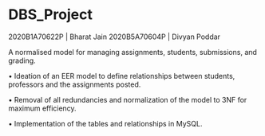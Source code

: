 # DBS_Project
2020B1A70622P | Bharat Jain
2020B5A70604P | Divyan Poddar

A normalised model for managing assignments, students, submissions, and grading.




• Ideation of an EER model to define relationships between students, professors and the assignments posted.

• Removal of all redundancies and normalization of the model to 3NF for maximum efficiency. 

• Implementation of the tables and relationships in MySQL. 

